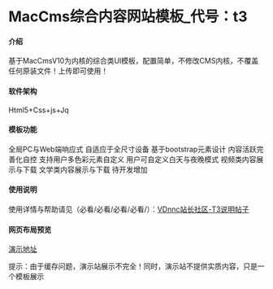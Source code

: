 # MacCms综合内容网站模板_代号：t3

#### 介绍
基于MacCmsV10为内核的综合类UI模板，配置简单，不修改CMS内核，不覆盖任何原装文件！上传即可使用！

#### 软件架构
Html5+Css+js+Jq


#### 模板功能

全局PC与Web端响应式
自适应于全尺寸设备
基于bootstrap元素设计
内容活跃完善化自控
支持用户多色彩元素自定义
用户可自定义白天与夜晚模式
视频类内容展示与下载
文学类内容展示与下载
待开发增加

#### 使用说明

使用详情与帮助请见（必看/必看/必看/必看/）：[VDnnc站长社区-T3说明帖子](https://www.vdnnc.com/i/n6885n1c1.html)

#### 网页布局预览
[演示地址](http://t3.demo.apiw.cc:1003/)

提示：由于缓存问题，演示站展示不完全！同时，演示站不提供实质内容，只是一个模板展示


